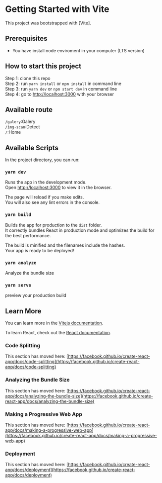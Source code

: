 # Getting Started with Vite

This project was bootstrapped with [Vite].

## Prerequisites

- You have install node enviroment in your computer (LTS version)

## How to start this project

Step 1: clone this repo<br />
Step 2: run `yarn install` or `npm install` in command line<br />
Step 3: run `yarn dev` or `npm start dev` in command line<br />
Step 4: go to [http://localhost:3000](http://localhost:3000) with your browser<br />

## Available route

`/galery`:Galery<br/>
`/img-scan`:Detect<br/>
`/`:Home<br/>

## Available Scripts

In the project directory, you can run:

### `yarn dev`

Runs the app in the development mode.\
Open [http://localhost:3000](http://localhost:3000) to view it in the browser.

The page will reload if you make edits.\
You will also see any lint errors in the console.

### `yarn build`

Builds the app for production to the `dist` folder.\
It correctly bundles React in production mode and optimizes the build for the best performance.

The build is minified and the filenames include the hashes.\
Your app is ready to be deployed!

### `yarn analyze`

Analyze the bundle size

### `yarn serve`

preview your production build

## Learn More

You can learn more in the [Vitejs documentation](https://vitejs.dev/).

To learn React, check out the [React documentation](https://reactjs.org/).

### Code Splitting

This section has moved here: [https://facebook.github.io/create-react-app/docs/code-splitting](https://facebook.github.io/create-react-app/docs/code-splitting)

### Analyzing the Bundle Size

This section has moved here: [https://facebook.github.io/create-react-app/docs/analyzing-the-bundle-size](https://facebook.github.io/create-react-app/docs/analyzing-the-bundle-size)

### Making a Progressive Web App

This section has moved here: [https://facebook.github.io/create-react-app/docs/making-a-progressive-web-app](https://facebook.github.io/create-react-app/docs/making-a-progressive-web-app)

### Deployment

This section has moved here: [https://facebook.github.io/create-react-app/docs/deployment](https://facebook.github.io/create-react-app/docs/deployment)
